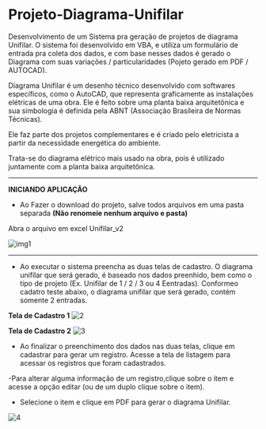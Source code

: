 # Projeto-Diagrama-Unifilar

Desenvolvimento de um Sistema pra geração de projetos de diagrama Unifilar. O sistema foi desenvolvido em VBA, e utiliza um formulário de entrada pra coleta dos dados, e com base nesses dados é gerado o Diagrama com suas variações / particularidades  (Pojeto gerado em PDF / AUTOCAD).

Diagrama Unifilar é um desenho técnico desenvolvido com softwares específicos, como o AutoCAD, que representa graficamente as instalações elétricas de uma obra. Ele é feito sobre uma planta baixa arquitetônica e sua simbologia é definida pela ABNT (Associação Brasileira de Normas Técnicas).

Ele faz parte dos projetos complementares e é criado pelo eletricista a partir da necessidade energética do ambiente.

Trata-se do diagrama elétrico mais usado na obra, pois é utilizado juntamente com a planta baixa arquitetônica.

-----------------------

**INICIANDO APLICAÇÃO**

 - Ao Fazer o download do projeto, salve todos arquivos em uma pasta separada **(Não renomeie nenhum arquivo e pasta)**

Abra o arquivo em excel Unifilar_v2

![img1](https://user-images.githubusercontent.com/49642934/214470639-473ad278-a6cc-454f-abad-880fb03ac32f.PNG)


 -----------------------
 
 - Ao executar o sistema preencha as duas telas de cadastro. O diagrama unifilar que será gerado, é baseado nos dados preenhido, bem como o tipo de projeto (Ex. Unifilar de 1 / 2 / 3 ou 4 Eentradas). Conformeo cadatro teste abaixo, o diagrama unifilar que será gerado, contém somente 2 entradas.

**Tela de Cadastro 1**
![2](https://user-images.githubusercontent.com/49642934/214473645-e3896daa-6d22-48eb-871f-043f2f28ff3c.PNG)

**Tela de Cadastro 2**
![3](https://user-images.githubusercontent.com/49642934/214474345-f8f4e00a-4966-4298-a6a4-60da7d3d07e0.PNG)


- Ao finalizar o preenchimento dos dados nas duas telas, clique em cadastrar para gerar um registro. Acesse a tela de listagem para acessar os registros que foram cadastrados.

-Para alterar alguma informação de um registro,clique sobre o item e acesse a opção editar (ou de um duplo clique sobre o item). 
- Selecione o item e clique em PDF para gerar o diagrama Unifilar.

![4](https://user-images.githubusercontent.com/49642934/214475119-67f30c04-786c-4316-9dfe-fffdca7b864e.PNG)






